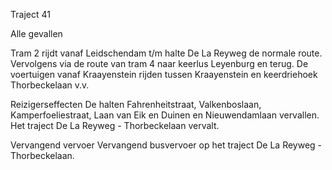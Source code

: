 Traject 41

Alle gevallen

Tram 2
rijdt vanaf Leidschendam t/m halte De La Reyweg de normale route. Vervolgens via de route van tram 4 naar keerlus Leyenburg en terug.
De voertuigen vanaf Kraayenstein rijden tussen Kraayenstein en keerdriehoek Thorbeckelaan v.v.

Reizigerseffecten
De halten Fahrenheitstraat, Valkenboslaan, Kamperfoeliestraat, Laan van Eik en Duinen en Nieuwendamlaan vervallen.
Het traject De La Reyweg - Thorbeckelaan vervalt.

Vervangend vervoer
Vervangend busvervoer op het traject De La Reyweg - Thorbeckelaan.
